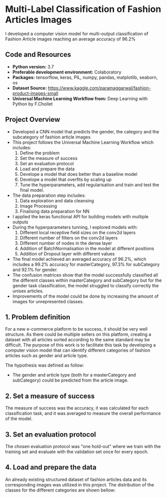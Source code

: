# Multi-Label Classification of Fashion Articles Images
I developed a computer vision model for multi-output classification of Fashion Article images reaching an average accuracy of 96.2%

## Code and Resources
* **Python version:** 3.7
* **Preferable development environment:** Colaboratory
* **Packages:** tensorflow, keras, PIL, numpy, pandas, matplotlib, seaborn, os
* **Dataset Source:**  https://www.kaggle.com/paramaggarwal/fashion-product-images-small 
* **Universal Machine Learning Workflow from:** Deep Learning with Python by F.Chollet

## Project Overview
* Developed a CNN model that predicts the gender, the category and the subcategory of fashion article images
* This project follows the Universal Machine Learning Workflow which includes: 
  1. Define the problem
  2. Set the measure of success
  3. Set an evaluation protocol
  4. Load and prepare the data
  5. Develope a model that does better than a baseline model
  6. Develope a model that overfits by scaling up
  7. Tune the hyperparameters, add regularisation and train and test the final model.
* The data preparation step includes:
  1. Data exploration and data cleansing
  2. Image Processing
  3. Finalising data preparation for NN
* I applied the keras functional API for building models with multiple outputs 
* During the hyperparameters tunning, I explored models with:
  1. Different local receptive field sizes on the conv2d layers
  2. Different number of filters on the conv2d layers
  3. Different number of nodes in the dense layer
  4. Addition of BatchNormalisation in the model at different positions
  5. Addition of Dropout layer with different values
* The final model achieved an averaged accuracy of 96.2%, which includes a 99.2% accuracy for masterCategory, 97.3% for subCategory and 92.1% for gender.
* The confusion matrices show that the model successfully classified all the different classes within masterCategory and subCategory but for the gender task classification, the model struggled to classify correctly the unisex articles.
* Improvements of the model could be done by increasing the amount of images for unrepresented classes.


## 1. Problem definition
For a new  e-commerce platform to be success, it should be very well structure. As there could be multiple sellers on this platform, creating a dataset with all articles sorted according to the same standard may be difficult. The purpose of this work is to facilitate this task by developing a computer vision model that can identify different categories of fashion articles such as gender and article type.
 
The hypothesis was defined as follow:
* The gender and article type (both for a masterCategory and subCategory) could be predicted from the article image.

## 2. Set a measure of success
The measure of success was the accuracy, it was calculated for each classification task, and it was averaged to measure the overall performance of the model.

## 3. Set an evaluation protocol
The chosen evaluation protocol was "one hold-out" where we train with the training set and evaluate with the validation set once for every epoch.

## 4. Load and prepare the data
An already existing structured dataset of fashion articles data and its corresponding images was utilized in this project.
The distribution of the classes for the different categories are shown bellow:




